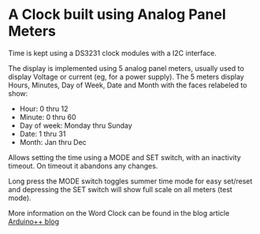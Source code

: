 # A Clock built using Analog Panel Meters

Time is kept using a DS3231 clock modules with a I2C interface.

The display is implemented using 5 analog panel meters, usually used to display Voltage or current (eg, for a power supply). The 5 meters display Hours, Minutes, Day of Week, Date and Month with the faces relabeled to show:
- Hour: 0 thru 12
- Minute: 0 thru 60
- Day of week: Monday thru Sunday
- Date: 1 thru 31
- Month: Jan thru Dec

Allows setting the time using a MODE and SET switch, with an inactivity timeout. On timeout it abandons any changes.

Long press the MODE switch toggles summer time mode for easy set/reset and depressing the SET switch will show full scale on all meters (test mode).

More information on the Word Clock can be found in the blog article [Arduino++ blog](https://arduinoplusplus.wordpress.com/2022/09/06/analog-panel-meter-clock/)
